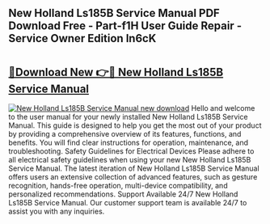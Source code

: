 ## New Holland Ls185B Service Manual PDF Download Free - Part-f1H User Guide Repair - Service Owner Edition ln6cK

# <h2><a href="http://bc86709.oget.top/?id=New+Holland+Ls185B+Service+Manual">🔗Download New 👉🔴 New Holland Ls185B Service Manual</a></h2>

[![New Holland Ls185B Service Manual new download](https://i.imgur.com/5g1atiW.png)](http://bc86709.oget.top/?id=New+Holland+Ls185B+Service+Manual)
Hello and welcome to the user manual for your newly installed New Holland Ls185B Service Manual. This guide is designed to help you get the most out of your product by providing a comprehensive overview of its features, functions, and benefits. You will find clear instructions for operation, maintenance, and troubleshooting. Safety Guidelines for Electrical Devices Please adhere to all electrical safety guidelines when using your new New Holland Ls185B Service Manual. The latest iteration of New Holland Ls185B Service Manual offers users an extensive collection of advanced features, such as gesture recognition, hands-free operation, multi-device compatibility, and personalized recommendations. Support Available 24/7 New Holland Ls185B Service Manual. Our customer support team is available 24/7 to assist you with any inquiries.
